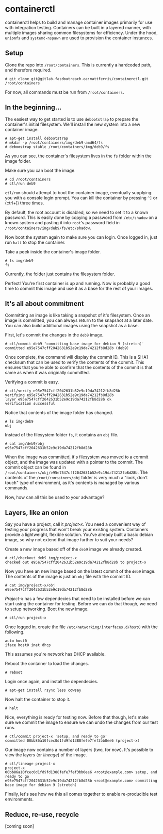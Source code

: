 containerctl
============

containerctl helps to build and manage container images primarily for use with
integration testing. Containers can be built in a layered manner, with multiple
images sharing common filesystems for efficiency. Under the hood, `unionfs` and
`systemd-nspawn` are used to provision the container instances.

Setup
-----

Clone the repo into `/root/containers`. This is currently a hardcoded path, and
therefore required.

```
# git clone git@gitlab.fasdoutreach.ca:mattferris/containerctl.git /root/containers
```

For now, all commands must be run from `/root/containers`.

In the beginning...
-------------------

The easiest way to get started is to use `debootstrap` to prepare the container's
initial filesystem. We'll install the new system into a new container image.

```
# apt-get install debootstrap
# mkdir -p /root/containers/img/deb9-amd64/fs
# deboostrap stable /root/containers/img/deb9/fs
```

As you can see, the container's filesystem lives in the `fs` folder within the
image folder.

Make sure you can boot the image.

```
# cd /root/containers
# ctl/run deb9
```

`ctl/run` should attempt to boot the container image, eventually supplying you
with a console login prompt. You can kill the container by pressing `^]` or
(ctrl+]) three times.

By default, the root account is disabled, so we need to set it to a known
password. This is easily done by copying a password from `/etc/shadow` on a
known system and pasting it into `root`'s password field in `/root/containers/img/deb9/fs/etc/shadow`.

Now boot the system again to make sure you can login. Once logged in, just run
`halt` to stop the container.

Take a peek inside the container's image folder.

```
# ls img/deb9
fs
```

Currently, the folder just contains the filesystem folder.

Perfect! You're first container is up and running. Now is probably a good time
to commit this image and use it as a base for the rest of your images.

It's all about commitment
-------------------------

Committing an image is like taking a snapshot of it's filesystem. Once an image
is committed, you can always return to the snapshot at a later date. You can
also build additional images using the snapshot as a base.

First, let's commit the changes in the `deb9` image.

```
# ctl/commit deb9 'committing base image for debian 9 (stretch)'
committed e95e7547cff2042631b52e9c19da74212fb8d28b (deb9)
```

Once complete, the command will display the commit ID. This is a SHA1 checksum
that can be used to verify the contents of the commit. This ensures that you're
able to confirm that the contents of the commit is that same as when it was
originally committed.

Verifying a commit is easy.

```
# ctl/verify e95e7547cff2042631b52e9c19da74212fb8d28b
verifying e95e7547cff2042631b52e9c19da74212fb8d28b
layer e95e7547cff2042631b52e9c19da74212fb8d28b ok
verification successful
```

Notice that contents of the image folder has changed.

```
# ls img/deb9
obj
```

Instead of the filesystem folder `fs`, it contains an `obj` file.

```
# cat img/deb9/obj
e95e7547cff2042631b52e9c19da74212fb8d28b
```

When the image was committed, it's filesystem was moved to a commit object, and
the image was updated with a pointer to the commit. The commit object can be
found in `/root/containers/obj/e95e7547cff2042631b52e9c19da74212fb8d28b`. The
contents of the `/root/containers/obj` folder is very much a "look, don't touch"
type of environment, as it's contents is managed by various commands.

Now, how can all this be used to your advantage?

Layers, like an onion
---------------------

Say you have a project, call it *project-x*. You need a convenient way of
testing your progress that won't break your existing system. Containers provide
a lightweight, flexible solution. You've already built a basic debian image, so
why not extend that image further to suit your needs?

Create a new image based off of the `deb9` image we already created.

```
# ctl/checkout deb9 img/project-x
checked out e95e7547cff2042631b52e9c19da74212fb8d28b to project-x
```

Now you have an new image based on the latest commit of the `deb9` image. The
contents of the image is just an `obj` file with the commit ID.

```
# cat img/project-x/obj
e95e7547cff2042631b52e9c19da74212fb8d28b
```

*Project-x* has a few dependecies that need to be installed before we can start
using the container for testing. Before we can do that though, we need to setup
networking. Boot the new image.

```
# ctl/run project-x
```

Once logged in, create the file `/etc/networking/interfaces.d/host0` with the
following.

```
auto host0
iface host0 inet dhcp
```

This assumes you're network has DHCP available.

Reboot the container to load the changes.

```
# reboot
```

Login once again, and install the dependecies.

```
# apt-get install rsync less cowsay
```

Now halt the container to stop it.

```
# halt
```

Nice, everything is ready for testing now. Before that though, let's make sure
we commit the image to ensure we can undo the changes from our test runs.

```
# ctl/commit project-x 'setup, and ready to go'
committed 00bb86a10fcec0d1fd9fd1388fefe7fef3bb0ee6 (project-x)
```

Our image now contains a number of layers (two, for now). It's possible to view
the layers (or *lineage*) of the image.

```
# ctl/lineage project-x
project-x
00bb86a10fcec0d1fd9fd1388fefe7fef3bb0ee6 <root@example.com> setup, and ready to go
e95e7547cff2042631b52e9c19da74212fb8d28b <root@example.com> committing base image for debian 9 (stretch)
```

Finally, let's see how we this all comes together to enable re-producible test
environments.

Reduce, re-use, recycle
-----------------------

[coming soon]